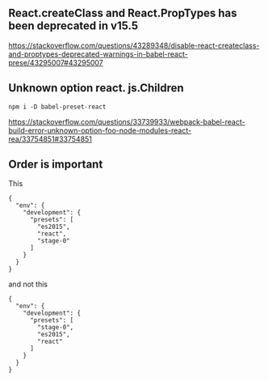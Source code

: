 ## React.createClass and React.PropTypes has been deprecated in v15.5

https://stackoverflow.com/questions/43289348/disable-react-createclass-and-proptypes-deprecated-warnings-in-babel-react-prese/43295007#43295007

## Unknown option react. js.Children

`npm i -D babel-preset-react`

https://stackoverflow.com/questions/33739933/webpack-babel-react-build-error-unknown-option-foo-node-modules-react-rea/33754851#33754851

## Order is important

This

```
{
  "env": {
    "development": {
      "presets": [
        "es2015",
        "react",
        "stage-0"
      ]
    }
  }
}
```

and not this

```
{
  "env": {
    "development": {
      "presets": [
        "stage-0",
        "es2015",
        "react"
      ]
    }
  }
}
```